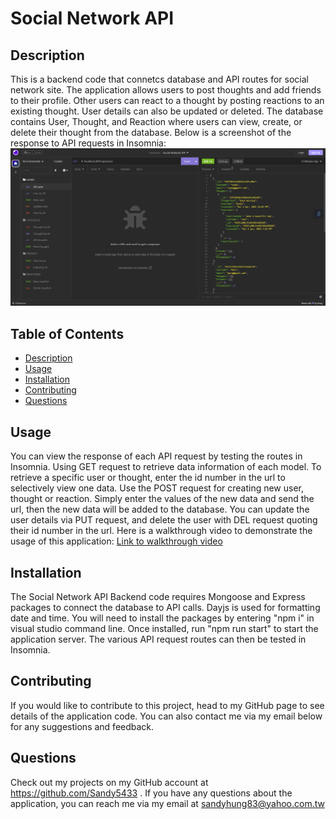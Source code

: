 # Social Network API
  
  ## Description
  This is a backend code that connetcs database and API routes for social network site. The application allows users to post thoughts and add friends to their profile. Other users can react to a thought by posting reactions to an existing thought. User details can also be updated or deleted. 
  The database contains User, Thought, and Reaction where users can view, create, or delete their thought from the database. Below is a screenshot of the response to API requests in Insomnia:
  ![alt="social-network-api"](assets/img/social-network-api.png)
  ## Table of Contents
  - [Description](#description)
  - [Usage](#usage)
  - [Installation](#installation)
  - [Contributing](#contributing)
  - [Questions](#questions)
  ## Usage
  You can view the response of each API request by testing the routes in Insomnia. Using GET request to retrieve data information of each model. To retrieve a specific user or thought, enter the id number in the url to selectively view one data. Use the POST request for creating new user, thought or reaction. Simply enter the values of the new data and send the url, then the new data will be added to the database. You can update the user details via PUT request, and delete the user with DEL request quoting their id number in the url. Here is a walkthrough video to demonstrate the usage of this application: [Link to walkthrough video](https://drive.google.com/file/d/1QkPPmhyohV_WvdI5dBSM7qHcwGzta8t-/view)
  ## Installation
  The Social Network API Backend code requires Mongoose and Express packages to connect the database to API calls. Dayjs is used for formatting date and time. You will need to install the packages by entering "npm i" in visual studio command line. Once installed, run "npm run start" to start the application server. The various API request routes can then be tested in Insomnia.
  ## Contributing
  If you would like to contribute to this project, head to my GitHub page to see details of the application code. You can also contact me via my email below for any suggestions and feedback.
  ## Questions
  Check out my projects on my GitHub account at https://github.com/Sandy5433
  . If you have any questions about the application, you can reach me via my email at sandyhung83@yahoo.com.tw 
  
